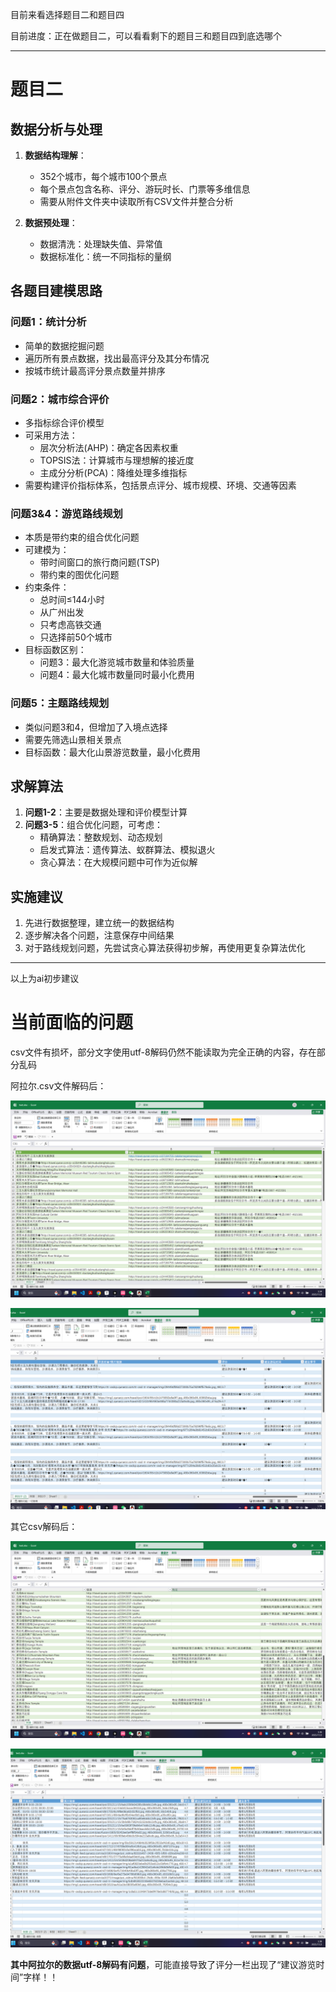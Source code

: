 目前来看选择题目二和题目四

目前进度：正在做题目二，可以看看剩下的题目三和题目四到底选哪个

****

# 题目二
## 数据分析与处理

1. **数据结构理解**：
   - 352个城市，每个城市100个景点
   - 每个景点包含名称、评分、游玩时长、门票等多维信息
   - 需要从附件文件夹中读取所有CSV文件并整合分析

2. **数据预处理**：
   - 数据清洗：处理缺失值、异常值
   - 数据标准化：统一不同指标的量纲

## 各题目建模思路

### 问题1：统计分析
- 简单的数据挖掘问题
- 遍历所有景点数据，找出最高评分及其分布情况
- 按城市统计最高评分景点数量并排序

### 问题2：城市综合评价
- 多指标综合评价模型
- 可采用方法：
  - 层次分析法(AHP)：确定各因素权重
  - TOPSIS法：计算城市与理想解的接近度
  - 主成分分析(PCA)：降维处理多维指标
- 需要构建评价指标体系，包括景点评分、城市规模、环境、交通等因素

### 问题3&4：游览路线规划
- 本质是带约束的组合优化问题
- 可建模为：
  - 带时间窗口的旅行商问题(TSP)
  - 带约束的图优化问题
- 约束条件：
  - 总时间≤144小时
  - 从广州出发
  - 只考虑高铁交通
  - 只选择前50个城市
- 目标函数区别：
  - 问题3：最大化游览城市数量和体验质量
  - 问题4：最大化城市数量同时最小化费用

### 问题5：主题路线规划
- 类似问题3和4，但增加了入境点选择
- 需要先筛选山景相关景点
- 目标函数：最大化山景游览数量，最小化费用

## 求解算法

1. **问题1-2**：主要是数据处理和评价模型计算
2. **问题3-5**：组合优化问题，可考虑：
   - 精确算法：整数规划、动态规划
   - 启发式算法：遗传算法、蚁群算法、模拟退火
   - 贪心算法：在大规模问题中可作为近似解

## 实施建议

1. 先进行数据整理，建立统一的数据结构
2. 逐步解决各个问题，注意保存中间结果
3. 对于路线规划问题，先尝试贪心算法获得初步解，再使用更复杂算法优化

****

以上为ai初步建议

# 当前面临的问题

csv文件有损坏，部分文字使用utf-8解码仍然不能读取为完全正确的内容，存在部分乱码

阿拉尔.csv文件解码后：

![image-20250713013448558](./%E8%BF%9B%E5%BA%A6.assets/image-20250713013448558.png)

![image-20250713013818818](./%E8%BF%9B%E5%BA%A6.assets/image-20250713013818818.png)

其它csv解码后：

![image-20250713013701617](./%E8%BF%9B%E5%BA%A6.assets/image-20250713013701617.png)

![image-20250713013843441](./%E8%BF%9B%E5%BA%A6.assets/image-20250713013843441.png)

**其中阿拉尔的数据utf-8解码有问题**，可能直接导致了评分一栏出现了“建议游览时间”字样！！
